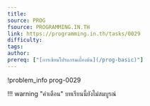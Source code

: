 ```yaml
---
title: 
source: PROG
fsource: PROGRAMMING.IN.TH
link: https://programming.in.th/tasks/0029
difficulty: 
tags: 
author: 
prereq: ["[การเขียนโปรแกรมเบื้องต้น](/prog-basic)"]
---
```


!problem_info prog-0029

!!! warning "คำเตือน"
    บทเรียนนี้ยังไม่สมบูรณ์
